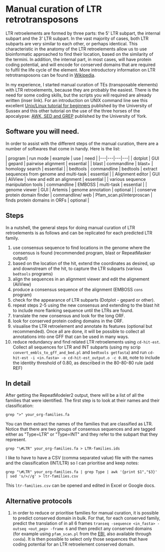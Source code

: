 # Manual curation of LTR retrotransposons

LTR retroelements are formed by three parts: the 5' LTR subpart, the internal subpart and the 3' LTR subpart. In the vast majority of cases, both LTR subparts are very similar to each other, or perhaps identical. This characteristic in the anatomy of the LTR retroelements allow us to use bioinformatic approached to find their location, based on the similarity of the termini. In addition, the internal part, in most cases, will have protein coding potential, and will encode for conserved domains that are required to fulfil the life cycle of the element. More introductory information on LTR retrotransposons can be found in [Wikipedia](https://en.wikipedia.org/wiki/LTR_retrotransposon).

In my experience, I started manual curation of TEs (transposable elements) with LTR retroelements, because they are probably the easiest. There is the need for some coding skills, but the scripts you will required are already written (inser link). For an introduction on UNIX command line see this excellent [Unix/Linux tutorial for beginners](http://www.ee.surrey.ac.uk/Teaching/Unix/index.html) published by the University of Sussex and this other tutorial on the use of the three horses of the apocalypse: [AWK, SED and GREP](https://www-users.york.ac.uk/~mijp1/teaching/2nd_year_Comp_Lab/guides/grep_awk_sed.pdf) published by the University of York. 


## Software you will need.

In order to assist with the different steps of the manual curation, there are a number of softwares that come in handy. Here is the list:

| program  | run mode  |  example |  use | need |
|---|---|---|---|
|  dotplot  | GUI  | gepard   |  pairwise alignment | essential |
| blast  | commandline  | blast+  | homology search  | essential |
| bedtools | commandline | bedtools | extract sequences from genome and multi-task | essential |
| Alignment editor | GUI  | AliView  | view and edit an alignment  |  essential |
| various sequence manipulation tools | commandline | EMBOSS | multi-task | essential |
| genome viewer | GUI | Artemis | genome annotation | optional | 
| conserve protein domain finder | commandline/ web | Pfam_scan.pl/interproscan | finds protein domains in ORFs | optional |


## Steps

In a nutshell, the general steps for doing manual curation of LTR retroelements is as follows and can be replicated for each predicted LTR family. 

1. use consensus sequence to find locations in the genome where the consensus is found (recommended program, blast or RepeatMasker output)
2. based on the location of the hit, extend the coordinates as desired, up and downstream of the hit, to capture the LTR subparts (various `bedtools` programs)
3. align the sequences in an alignment viewer and edit the alignement (AliView)
4. produce a consensus sequence of the alignment (EMBOSS `cons` program)
5. check for the appearance of LTR subparts (Dotplot - gepard or other). 
6. repeat steps 2-5 using the new consensus and extending to the blast hit to include more flanking sequence until the LTRs are found. 
7. translate the new consensus and look for the long ORF. 
8. look for conserved protein coding domains in the ORF.
9. visualise the LTR retroelement and annotate its features (optional but recommended). Once all are done, it will be possible to collect all annotations into one GFF that can be used in many ways. 
10. reduce redundancy and find related LTR retroelements using `cd-hit-est`. Collect all sequences for LTR and INT subparts (using my scrip `convert_embls_to_gff_and_bed.pl` and `bedtools getfasta`) and run `cd-hit-est -i <in.fasta> -o cd-hit-est_output.o -c 0.80`, note to include the identity threshold of 0.80, as described in the 80-80-80 rule (add REF)





## In detail 

After getting the RepeatModeler2 output, there will be a list of all the families that were identified. The first step is to look at their names and their classification:

`grep ">" your_org-families.fa`

You can then extract the names of the families that are classified as LTR. Notice that there are two groups of consensus sequences and are tagged either as "Type=LTR" or "Type=INT" and they refer to the subpart that they represent. 

`grep "\#LTR" your_org-families.fa > LTR-families.ids`

I like to have to have a CSV (comma separated value) file with the names and the classification (INT/LTR) so I can prioritise and keep notes:

`grep "\#LTR" your_org-families.fa | grep Type | awk '{print $1","$3}' | sed 's/>//g' > ltr-families.csv`

This `ltr-families.csv` can be opened and edited in Excel or Google docs. 



## Alternative protocols

1. in order to reduce or prioritise families for manual curation, it is possible to predict conserved domain in bulk. For that, for each conserved family, predict the translation of in all 6 frames `transeq -sequence <in_fasta> -outseq <out_pep> -frame 6` and then predict any conserved domains (for example using `pfam_scan.pl` from the [EBI](https://www.ebi.ac.uk/Tools/pfa/pfamscan/), also available through `conda`). It is then possible to select only those sequences that have coding potential for an LTR retroelement conserved domain. 

